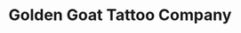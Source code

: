 ---
title: "Golden Goat Tattoo Company"
url: /round-rock/golden-goat-tattoo-company/
shop: Tattoo
---